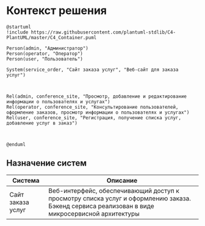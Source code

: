 # Контекст решения
<!-- Окружение системы (роли, участники, внешние системы) и связи системы с ним. Диаграмма контекста C4 и текстовое описание. 
-->
```plantuml
@startuml
!include https://raw.githubusercontent.com/plantuml-stdlib/C4-PlantUML/master/C4_Container.puml

Person(admin, "Администратор")
Person(operator, "Оператор")
Person(user, "Пользователь")

System(service_order, "Сайт заказа услуг", "Веб-сайт для заказа услуг")



Rel(admin, conference_site, "Просмотр, добавление и редактирование информации о пользователях и услугах")
Rel(operator, conference_site, "Консультирование пользователей, оформление заказов, просмотр информации о пользователях и услугах")
Rel(user, conference_site, "Регистрация, получение списка услуг, добавление услуг в заказ")



@enduml
```
## Назначение систем
|Система| Описание|
|-------|---------|
| Сайт заказа услуг | Веб-интерфейс, обеспечивающий доступ к просмотру списка услуг и оформлению заказа. Бэкенд сервиса реализован в виде микросервисной архитектуры |

